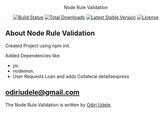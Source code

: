 

 
 <p align="center"> Node Rule Validation</p>

<p align="center">
<a href="https://travis-ci.org/laravel/framework"><img src="https://travis-ci.org/laravel/framework.svg" alt="Build Status"></a>
<a href="https://packagist.org/packages/laravel/framework"><img src="https://poser.pugx.org/laravel/framework/d/total.svg" alt="Total Downloads"></a>
<a href="https://packagist.org/packages/laravel/framework"><img src="https://poser.pugx.org/laravel/framework/v/stable.svg" alt="Latest Stable Version"></a>
<a href="https://packagist.org/packages/laravel/framework"><img src="https://poser.pugx.org/laravel/framework/license.svg" alt="License"></a>
</p>

## About Node Rule Validation

 Created Project using npm init.

Added Dependencies like:
- joi.
- nodemon.
- User Requests Loan and adds Collateral detailsexpress


## odiriudele@gmail.com


The Node Rule Validation is written by [Odiri Udele](odiriudele@gmail.com).
